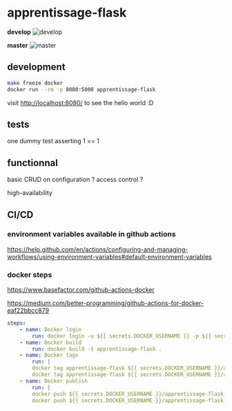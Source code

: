 # apprentissage-flask

__develop__ ![develop](https://github.com/ComteZero/apprentissage-flask/workflows/Python%20application/badge.svg?branch=develop)

__master__ ![master](https://github.com/ComteZero/apprentissage-flask/workflows/Python%20application/badge.svg?branch=master)

## development

```sh
make freeze docker
docker run --rm -p 8080:5000 apprentissage-flask
```

visit <http://localhost:8080/> to see the hello world :D

## tests

one dummy test asserting 1 == 1

## functionnal

basic CRUD on configuration ? access control ?

high-availability

## CI/CD

### environment variables available in github actions

<https://help.github.com/en/actions/configuring-and-managing-workflows/using-environment-variables#default-environment-variables>

### docker steps

<https://www.basefactor.com/github-actions-docker>

<https://medium.com/better-programming/github-actions-for-docker-eaf22bbcc879>

```yaml
steps:
    - name: Docker login
        run: docker login -u ${{ secrets.DOCKER_USERNAME }} -p ${{ secrets.DOCKER_PASSWORD }}
    - name: Docker build
        run: docker build -t apprentissage-flask .
    - name: Docker tags
        run: |
        docker tag apprentissage-flask ${{ secrets.DOCKER_USERNAME }}/apprentissage-flask:${{ github.sha }}
        docker tag apprentissage-flask ${{ secrets.DOCKER_USERNAME }}/apprentissage-flask:latest-dev
    - name: Docker publish
        run: |
        docker push ${{ secrets.DOCKER_USERNAME }}/apprentissage-flask:${{ github.sha }}
        docker push ${{ secrets.DOCKER_USERNAME }}/apprentissage-flask:latest-dev
```
